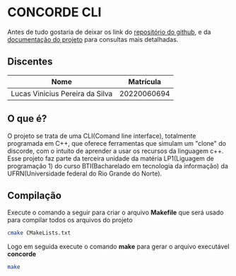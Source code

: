 # CONCORDE CLI

Antes de tudo gostaria de deixar os link do [repositório do github](https://github.com/lucasnike/LP1-PROJETO-CONCORDE.git), e da [documentação do projeto](https://lucasnike.github.io/LP1-PROJETO-CONCORDE/) para consultas mais detalhadas.

## Discentes
| Nome        | Matrícula   |
| ----------- | ----------- |
| Lucas Vinicius Pereira da Silva      | 20220060694       |
## O que é?

O projeto se trata de uma CLI(Comand line interface), totalmente programada em C++, que oferece ferramentas que simulam um "clone" do discorde, com o intuito de aprender a usar os recursos da linguagem c++. Esse projeto faz parte da terceira unidade da matéria LP1(Liguagem de programação 1) do curso BTI(Bacharelado em tecnologia da informação) da UFRN(Universidade federal do Rio Grande do Norte).

## Compilação

Execute o comando a seguir para criar o arquivo **Makefile** que será usado para compilar todos os arquivos do projeto

```bash
cmake CMakeLists.txt
```
Logo em seguida execute o comando **make** para gerar o arquivo executável **concorde** 
```bash
make
```